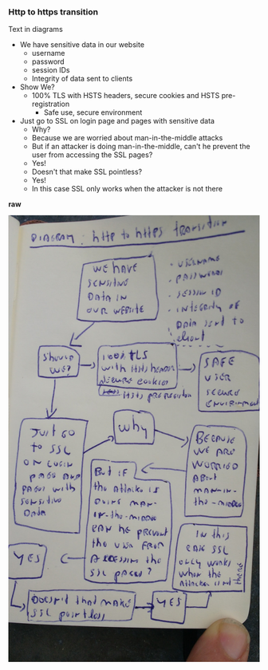 ### Http to https transition

Text in diagrams

  - We have sensitive data in our website
    - username
    - password
    - session IDs
    - Integrity of data sent to clients
  - Show We?
    - 100% TLS with HSTS headers, secure cookies and HSTS pre-registration
      - Safe use, secure environment
  - Just go to SSL on login page and pages with sensitive data
    - Why?
    - Because we are worried about man-in-the-middle attacks
    - But if an attacker is doing man-in-the-middle, can't he prevent the user from accessing the SSL pages?
    - Yes!
    - Doesn't that make SSL pointless?
    - Yes!
    - In this case SSL only works when the attacker is not there

**raw**

![](images/http-to-https-raw.jpg)
